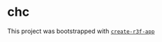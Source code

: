 # chc

This project was bootstrapped with [`create-r3f-app`](https://github.com/utsuboco/create-r3f-app)